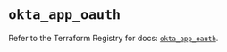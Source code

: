 # `okta_app_oauth`

Refer to the Terraform Registry for docs: [`okta_app_oauth`](https://registry.terraform.io/providers/okta/okta/4.13.0/docs/resources/app_oauth).
